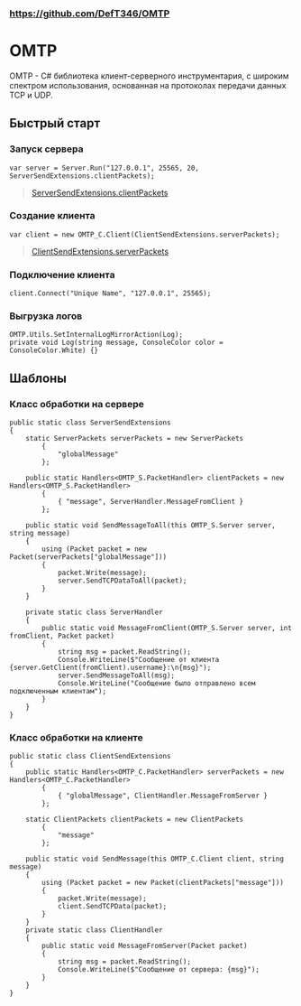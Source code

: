 ### https://github.com/DefT346/OMTP
# OMTP

OMTP - C# библиотека клиент-серверного инструментария, с широким спектром использования, основанная на протоколах передачи данных TCP и UDP. 

## Быстрый старт

### Запуск сервера
<pre><code class='language-cs'>var server = Server.Run("127.0.0.1", 25565, 20, ServerSendExtensions.clientPackets);
</code></pre>
>[ServerSendExtensions.clientPackets](#класс-обработки-на-сервере)
### Создание клиента
<pre><code class='language-cs'>var client = new OMTP_C.Client(ClientSendExtensions.serverPackets);
</code></pre>
>[ClientSendExtensions.serverPackets](#класс-обработки-на-клиенте)

### Подключение клиента
<pre><code class='language-cs'>client.Connect("Unique Name", "127.0.0.1", 25565);
</code></pre>

### Выгрузка логов
<pre><code class='language-cs'>OMTP.Utils.SetInternalLogMirrorAction(Log);
private void Log(string message, ConsoleColor color = ConsoleColor.White) {}
</code></pre>

## Шаблоны

### Класс обработки на сервере
<pre><code class='language-cs'>public static class ServerSendExtensions
{
    static ServerPackets serverPackets = new ServerPackets
        {
            "globalMessage"
        };

    public static Handlers&lt;OMTP_S.PacketHandler&gt; clientPackets = new Handlers&lt;OMTP_S.PacketHandler&gt;
        {
            { "message", ServerHandler.MessageFromClient }
        };

    public static void SendMessageToAll(this OMTP_S.Server server, string message)
    {
        using (Packet packet = new Packet(serverPackets["globalMessage"]))
        {
            packet.Write(message);
            server.SendTCPDataToAll(packet);
        }
    }

    private static class ServerHandler
    {
        public static void MessageFromClient(OMTP_S.Server server, int fromClient, Packet packet)
        {
            string msg = packet.ReadString();
            Console.WriteLine($"Сообщение от клиента {server.GetClient(fromClient).username}:\n{msg}");
            server.SendMessageToAll(msg);
            Console.WriteLine("Сообщение было отправлено всем подключенным клиентам");
        }
    }
}</code></pre>

### Класс обработки на клиенте
<pre><code class='language-cs'>public static class ClientSendExtensions
{
    public static Handlers&lt;OMTP_C.PacketHandler&gt; serverPackets = new Handlers&lt;OMTP_C.PacketHandler&gt;
        {
            { "globalMessage", ClientHandler.MessageFromServer }
        };

    static ClientPackets clientPackets = new ClientPackets
        {
            "message"
        };

    public static void SendMessage(this OMTP_C.Client client, string message)
    {
        using (Packet packet = new Packet(clientPackets["message"]))
        {
            packet.Write(message);
            client.SendTCPData(packet);
        }
    }
    private static class ClientHandler
    {
        public static void MessageFromServer(Packet packet)
        {
            string msg = packet.ReadString();
            Console.WriteLine($"Сообщение от сервера: {msg}");
        }
    }
}</code></pre>
